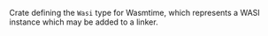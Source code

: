 Crate defining the `Wasi` type for Wasmtime, which represents a WASI
instance which may be added to a linker.
